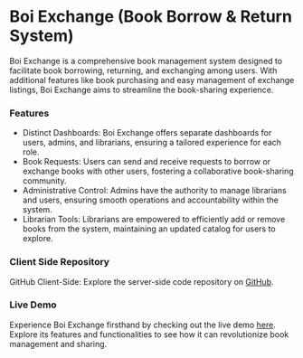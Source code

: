 # Boi Exchange (Book Borrow & Return System)
Boi Exchange is a comprehensive book management system designed to facilitate book borrowing, returning, and exchanging among users. With additional features like book purchasing and easy management of exchange listings, Boi Exchange aims to streamline the book-sharing experience.

### Features
- Distinct Dashboards: Boi Exchange offers separate dashboards for users, admins, and librarians, ensuring a tailored experience for each role.
- Book Requests: Users can send and receive requests to borrow or exchange books with other users, fostering a collaborative book-sharing community.
- Administrative Control: Admins have the authority to manage librarians and users, ensuring smooth operations and accountability within the system.
- Librarian Tools: Librarians are empowered to efficiently add or remove books from the system, maintaining an updated catalog for users to explore.

### Client Side Repository
GitHub Client-Side: Explore the server-side code repository on [GitHub](https://github.com/shamsad-alam-meraj/boi-exchange-client).

### Live Demo
Experience Boi Exchange firsthand by checking out the live demo [here](https://boi-exchange-web.web.app/). Explore its features and functionalities to see how it can revolutionize book management and sharing.
